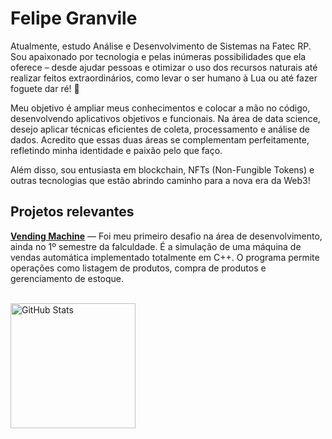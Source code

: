 <h1 align="left"> Felipe Granvile</h1>

Atualmente, estudo Análise e Desenvolvimento de Sistemas na Fatec RP. Sou apaixonado por tecnologia e pelas inúmeras possibilidades que ela oferece – desde ajudar pessoas e otimizar o uso dos recursos naturais até realizar feitos extraordinários, como levar o ser humano à Lua ou até fazer foguete dar ré! 🚀

Meu objetivo é ampliar meus conhecimentos e colocar a mão no código, desenvolvendo aplicativos objetivos e funcionais. Na área de data science, desejo aplicar técnicas eficientes de coleta, processamento e análise de dados. Acredito que essas duas áreas se complementam perfeitamente, refletindo minha identidade e paixão pelo que faço.

Além disso, sou entusiasta em blockchain, NFTs (Non-Fungible Tokens) e outras tecnologias que estão abrindo caminho para a nova era da Web3!

## Projetos relevantes

[**Vending Machine**](https://github.com/8FTG8/VendingMachine) — Foi meu primeiro desafio na área de desenvolvimento, ainda no 1º semestre da falculdade. É a simulação de uma máquina de vendas automática implementado totalmente em C++. O programa permite operações como listagem de produtos, compra de produtos e gerenciamento de estoque.
<br></br>
<p align="left">
    <img 
        alt="GitHub Stats" 
        height="200" 
        src="https://github-readme-stats.vercel.app/api/top-langs/?username=8FTG8&theme=highcontrast&layout=compact&custom_title=Tecnologias&langs_count=8"
    />
</p>

